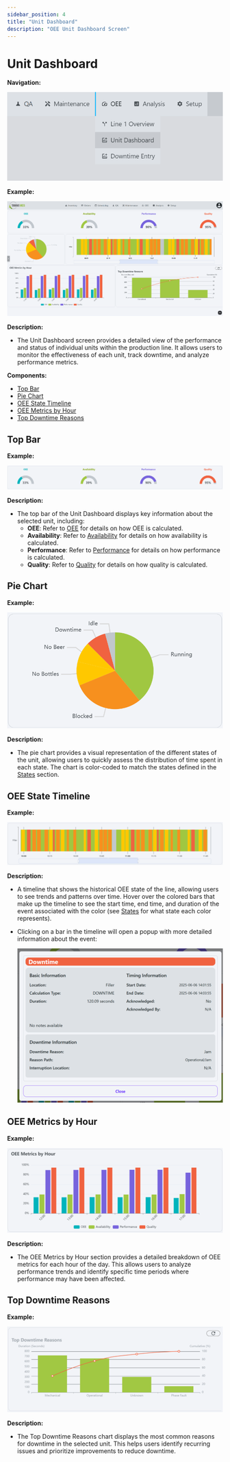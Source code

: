 ```yaml
---
sidebar_position: 4
title: "Unit Dashboard"
description: "OEE Unit Dashboard Screen"
---
```


# Unit Dashboard

**Navigation:**

![Navigation menu showing the Unit Dashboard selection in the OEE module](./images/unit-dashboard-navigation.png)

**Example:**

![Complete Unit Dashboard screen showing OEE metrics, state timeline, and performance charts](./images/unit-dashboard-full.png)

**Description:**
- The Unit Dashboard screen provides a detailed view of the performance and status of individual units within the production line. It allows users to monitor the effectiveness of each unit, track downtime, and analyze performance metrics.

**Components:**
- [Top Bar](#top-bar)
- [Pie Chart](#pie-chart)
- [OEE State Timeline](#oee-state-timeline)
- [OEE Metrics by Hour](#oee-metrics-by-hour)
- [Top Downtime Reasons](#top-downtime-reasons)

## Top Bar
**Example:**

![Top bar section of Unit Dashboard showing OEE, availability, performance, and quality metrics](./images/unit-dashboard-top-bar.png)

**Description:**
- The top bar of the Unit Dashboard displays key information about the selected unit, including:
  - **OEE**: Refer to [OEE](terms-and-definitions#oee-overall-equipment-effectiveness) for details on how OEE is calculated.
  - **Availability**: Refer to [Availability](terms-and-definitions#availability) for details on how availability is calculated.
  - **Performance**: Refer to [Performance](terms-and-definitions#performance) for details on how performance is calculated.
  - **Quality**: Refer to [Quality](terms-and-definitions#quality) for details on how quality is calculated.


## Pie Chart
**Example:**

![Pie chart showing distribution of different operational states for the selected unit](./images/unit-dashboard-pie-chart.png)

**Description:**
- The pie chart provides a visual representation of the different states of the unit, allowing users to quickly assess the distribution of time spent in each state. The chart is color-coded to match the states defined in the [States](setup#states) section.

## OEE State Timeline
**Example:**

![OEE state timeline showing color-coded periods of different operational states for the unit](./images/unit-dashboard-state-timeline.png)

**Description:**
- A timeline that shows the historical OEE state of the line, allowing users to see trends and patterns over time. Hover over the colored bars that make up the timeline to see the start time, end time, and duration of the event associated with the color (see [States](setup#states) for what state each color represents).
- Clicking on a bar in the timeline will open a popup with more detailed information about the event:
  
  ![Timeline event details popup showing duration and state information](./images/timeline-event-details.png)
  
## OEE Metrics by Hour
**Example:**

![Hourly breakdown of OEE metrics showing performance trends throughout the day](./images/unit-dashboard-metrics-by-hour.png)

**Description:**
- The OEE Metrics by Hour section provides a detailed breakdown of OEE metrics for each hour of the day. This allows users to analyze performance trends and identify specific time periods where performance may have been affected.

## Top Downtime Reasons
**Example:**

![Bar chart showing the most common downtime reasons and their durations](./images/unit-dashboard-top-downtime.png)

**Description:**
- The Top Downtime Reasons chart displays the most common reasons for downtime in the selected unit. This helps users identify recurring issues and prioritize improvements to reduce downtime.
